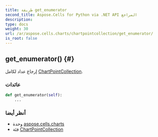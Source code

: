 ```yaml
---
title: طريقة get_enumerator
second_title: Aspose.Cells for Python via .NET API المراجع
description:
type: docs
weight: 30
url: /ar/aspose.cells.charts/chartpointcollection/get_enumerator/
is_root: false
---
```

##  get_enumerator() {#}
إرجاع عداد لكامل [ChartPointCollection](/cells/python-net/ar/aspose.cells.charts/chartpointcollection).


###  عائدات




```python
def get_enumerator(self):
    ...
```





###  أنظر أيضا
* وحدة [aspose.cells.charts](../../)
* فئة [ChartPointCollection](/cells/python-net/ar/aspose.cells.charts/chartpointcollection)
